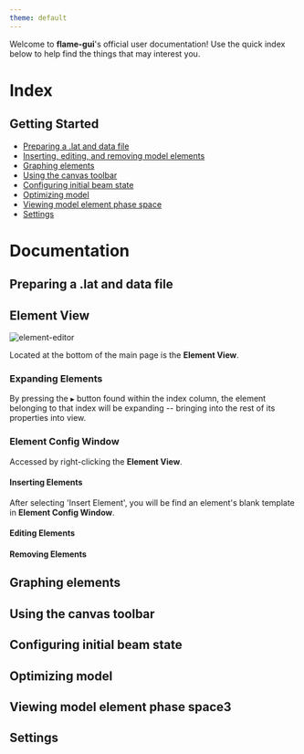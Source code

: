 ```yaml
---
theme: default
---
```

Welcome to **flame-gui**'s official user documentation! Use the quick index below to help find the things that may interest you.
# Index
## Getting Started
- [Preparing a .lat and data file](#preparing-a-lat-and-data-file)
- [Inserting, editing, and removing model elements](#inserting-editing-and-removing-model-elements)
- [Graphing elements](#graphing-elements)
- [Using the canvas toolbar](#using-the-canvas-toolbar)
- [Configuring initial beam state](#configuring-initial-beam-state)
- [Optimizing model](#optimizing-model)
- [Viewing model element phase space](#viewing-model-element-phase-space)
- [Settings](#settings)

# Documentation
## Preparing a .lat and data file

## Element View
![element-editor](https://user-images.githubusercontent.com/70593138/179042616-fbfdb8b7-124c-465e-a787-f0106e001ddf.JPG)

Located at the bottom of the main page is the **Element View**.
### Expanding Elements
By pressing the `▶` button found within the index column, the element belonging to that index will be expanding -- bringing into the rest of its properties into view.
### Element Config Window
Accessed by right-clicking the **Element View**.
#### Inserting Elements
After selecting 'Insert Element', you will be find an element's blank template in **Element Config Window**. 
#### Editing Elements
#### Removing Elements

## Graphing elements

## Using the canvas toolbar

## Configuring initial beam state

## Optimizing model

## Viewing model element phase space3

## Settings
